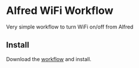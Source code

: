 # Alfred WiFi Workflow

Very simple workflow to turn WiFi on/off from Alfred

## Install

Download the [workflow](https://github.com/gujiaxi/alfred-wifi-toggle/blob/master/WiFi%20Control.alfredworkflow) and install.
